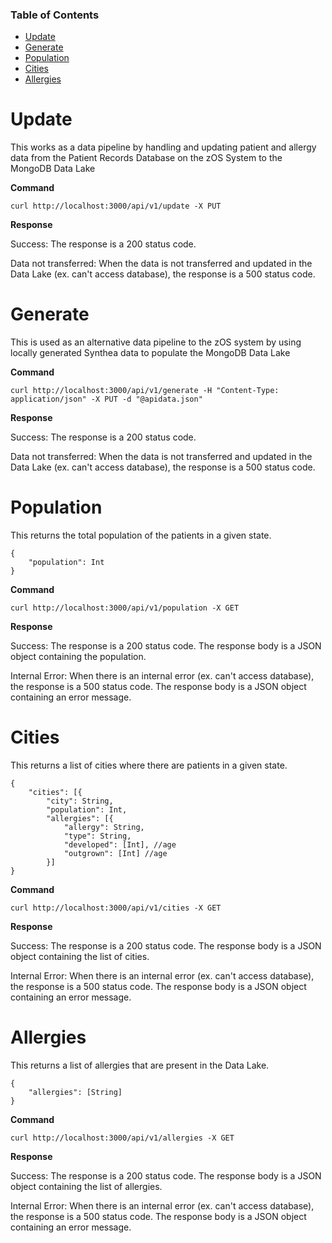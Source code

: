 ### Table of Contents

* [Update](#update)
* [Generate](#generate)
* [Population](#population)
* [Cities](#cities)
* [Allergies](#allergies)


# Update

This works as a data pipeline by handling and updating patient and allergy data from the Patient Records Database on the zOS System to the MongoDB Data Lake

__Command__

```
curl http://localhost:3000/api/v1/update -X PUT
```

__Response__

Success: The response is a 200 status code.

Data not transferred: When the data is not transferred and updated in the Data Lake (ex. can't access database), the response is a 500 status code.

# Generate

This is used as an alternative data pipeline to the zOS system by using locally generated Synthea data to populate the MongoDB Data Lake

__Command__

```
curl http://localhost:3000/api/v1/generate -H "Content-Type: application/json" -X PUT -d "@apidata.json"
```

__Response__

Success: The response is a 200 status code.

Data not transferred: When the data is not transferred and updated in the Data Lake (ex. can't access database), the response is a 500 status code.

# Population

This returns the total population of the patients in a given state.

```
{
	"population": Int
}
```

__Command__

```
curl http://localhost:3000/api/v1/population -X GET
```

__Response__

Success: The response is a 200 status code. The response body is a JSON object containing the population.

Internal Error: When there is an internal error (ex. can't access database), the response is a 500 status code. The response body is a JSON object containing an error message.

# Cities

This returns a list of cities where there are patients in a given state.

```
{
	"cities": [{
		"city": String,
		"population": Int,
		"allergies": [{
			"allergy": String,
			"type": String,
			"developed": [Int], //age
			"outgrown": [Int] //age
		}]
}
```

__Command__

```
curl http://localhost:3000/api/v1/cities -X GET
```

__Response__

Success: The response is a 200 status code. The response body is a JSON object containing the list of cities.

Internal Error: When there is an internal error (ex. can't access database), the response is a 500 status code. The response body is a JSON object containing an error message.

# Allergies

This returns a list of allergies that are present in the Data Lake.

```
{
	"allergies": [String]
}
```

__Command__

```
curl http://localhost:3000/api/v1/allergies -X GET
```

__Response__

Success: The response is a 200 status code. The response body is a JSON object containing the list of allergies.

Internal Error: When there is an internal error (ex. can't access database), the response is a 500 status code. The response body is a JSON object containing an error message.
